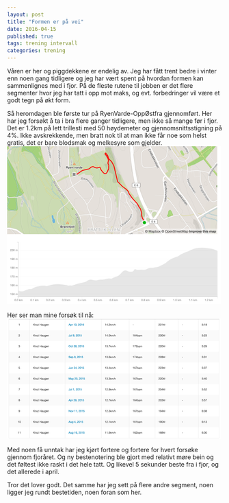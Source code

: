 ```yaml
---
layout: post
title: "Formen er på vei"
date: 2016-04-15
published: true
tags: trening intervall
categories: trening
---
```


Våren er her og piggdekkene er endelig av. Jeg har fått trent bedre i vinter enn noen gang tidligere og jeg har vært spent på hvordan formen kan sammenlignes med i fjor. På de fleste rutene til jobben er det flere segmenter hvor jeg har tatt i opp mot maks, og evt. forbedringer vil være et godt tegn på økt form. 

Så heromdagen ble første tur på RyenVarde-OppØstfra gjennomført. Her har jeg forsøkt å ta i bra flere ganger tidligere, men ikke så mange før i fjor. Det er 1.2km på lett trillesti med 50 høydemeter og gjennomsnittsstigning på 4%. Ikke avskrekkende, men bratt nok til at man ikke får noe som helst gratis, det er bare blodsmak og melkesyre som gjelder. 
<img src="/assets/form1.png" />


Her ser man mine forsøk til nå:
<img src="/assets/form2.png" />

Med noen få unntak har jeg kjørt fortere og fortere for hvert forsøke gjennom fjoråret. Og ny bestenotering ble gjort med relativt møre bein og det føltest ikke raskt i det hele tatt. Og likevel 5 sekunder beste fra i fjor, og det allerede i april. 

Tror det lover godt. Det samme har jeg sett på flere andre segment, noen ligger jeg rundt bestetiden, noen foran som her. 
